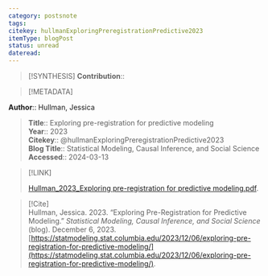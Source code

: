 ```yaml
---
category: postsnote
tags: 
citekey: hullmanExploringPreregistrationPredictive2023
itemType: blogPost
status: unread  
dateread:  
---
```


> [!SYNTHESIS] 
>**Contribution**::

> [!METADATA]  
>
**Author**:: Hullman, Jessica<br>
> **Title**:: Exploring pre-registration for predictive modeling    
> **Year**:: 2023     
> **Citekey**:: @hullmanExploringPreregistrationPredictive2023    
>**Blog Title**:: Statistical Modeling, Causal Inference, and Social Science   
>**Accessed**:: 2024-03-13   
> 

> [!LINK] 
>
> [Hullman_2023_Exploring pre-registration for predictive modeling.pdf](file:///Users/steven/Library/Mobile%20Documents/com~apple~CloudDocs/Zotero/bibliography/undefined/2023/Hullman_2023_Exploring%20pre-registration%20for%20predictive%20modeling.pdf).

> [!Cite]  
> Hullman, Jessica. 2023. “Exploring Pre-Registration for Predictive Modeling.” _Statistical Modeling, Causal Inference, and Social Science_ (blog). December 6, 2023. [https://statmodeling.stat.columbia.edu/2023/12/06/exploring-pre-registration-for-predictive-modeling/](https://statmodeling.stat.columbia.edu/2023/12/06/exploring-pre-registration-for-predictive-modeling/).
